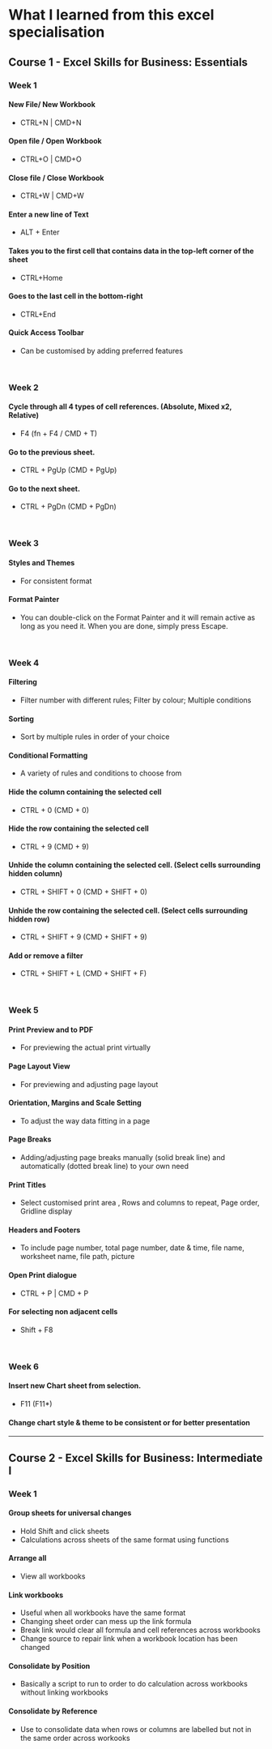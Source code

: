 # What I learned from this excel specialisation

## Course 1 - Excel Skills for Business: Essentials

### Week 1

#### New File/ New Workbook
- CTRL+N | CMD+N

#### Open file / Open Workbook
- CTRL+O | CMD+O

#### Close file / Close Workbook
- CTRL+W | CMD+W

#### Enter a new line of Text
- ALT + Enter

#### Takes you to the first cell that contains data in the top-left corner of the sheet
- CTRL+Home 

#### Goes to the last cell in the bottom-right
- CTRL+End

#### Quick Access Toolbar
- Can be customised by adding preferred features
<br />

### Week 2 
#### Cycle through all 4 types of cell references. (Absolute, Mixed x2, Relative)
- F4 (fn + F4 / CMD + T)  

#### Go to the previous sheet.
- CTRL + PgUp (CMD + PgUp) 

#### Go to the next sheet.
- CTRL + PgDn (CMD + PgDn)  
<br />

### Week 3
#### Styles and Themes
- For consistent format

#### Format Painter
- You can double-click on the Format Painter and it will remain active as long as you need it. When you are done, simply press Escape.
<br />

### Week 4
#### Filtering
- Filter number with different rules; Filter by colour; Multiple conditions

#### Sorting
- Sort by multiple rules in order of your choice

#### Conditional Formatting
- A variety of rules and conditions to choose from

#### Hide the column containing the selected cell
- CTRL + 0 (CMD + 0)

#### Hide the row containing the selected cell
- CTRL + 9 (CMD + 9)

#### Unhide the column containing the selected cell. (Select cells surrounding hidden column)
- CTRL + SHIFT + 0 (CMD + SHIFT + 0)

#### Unhide the row containing the selected cell. (Select cells surrounding hidden row)
- CTRL + SHIFT + 9 (CMD + SHIFT + 9)

#### Add or remove a filter
- CTRL + SHIFT + L (CMD + SHIFT + F) 
<br />

### Week 5
#### Print Preview and to PDF
- For previewing the actual print virtually

#### Page Layout View
- For previewing and adjusting page layout

#### Orientation, Margins and Scale Setting
- To adjust the way data fitting in a page

#### Page Breaks
- Adding/adjusting page breaks manually (solid break line) and automatically (dotted break line) to your own need

#### Print Titles
- Select customised print area , Rows and columns to repeat, Page order, Gridline display

#### Headers and Footers
- To include page number, total page number, date & time, file name, worksheet name, file path, picture

#### Open Print dialogue
- CTRL + P | CMD + P

#### For selecting non adjacent cells
- Shift + F8
<br />

### Week 6 
#### Insert new Chart sheet from selection.
- F11 (F11*)

#### Change chart style & theme to be consistent or for better presentation
-----------


## Course 2 - Excel Skills for Business: Intermediate I

### Week 1
#### Group sheets for universal changes
- Hold Shift and click sheets
- Calculations across sheets of the same format using functions

#### Arrange all
- View all workbooks

#### Link workbooks
- Useful when all workbooks have the same format
- Changing sheet order can mess up the link formula
- Break link would clear all formula and cell references across workbooks
- Change source to repair link when a workbook location has been changed

#### Consolidate by Position
- Basically a script to run to order to do calculation across workbooks without linking workbooks

#### Consolidate by Reference
- Use to consolidate data when rows or columns are labelled but not in the same order across workooks
